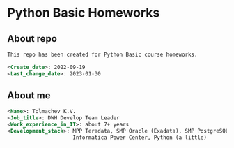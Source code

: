 # Python Basic Homeworks

## About repo
```xml
This repo has been created for Python Basic course homeworks. 

<Create_date>: 2022-09-19
<Last_change_date>: 2023-01-30
```

## About me
```xml
<Name>: Tolmachev K.V.
<Job_title>: DWH Develop Team Leader
<Work_experience_in_IT>: about 7+ years
<Development_stack>: MPP Teradata, SMP Oracle (Exadata), SMP PostgreSQL, /
                     Informatica Power Center, Python (a little)
```

